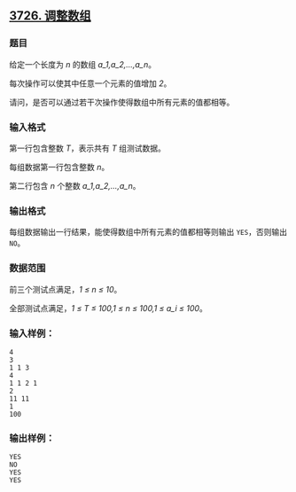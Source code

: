 ## [3726. 调整数组](https://www.acwing.com/problem/content/3729/)

### 题目

给定一个长度为 *n* 的数组 *a_1,a_2,…,a_n*。

每次操作可以使其中任意一个元素的值增加 *2*。

请问，是否可以通过若干次操作使得数组中所有元素的值都相等。

### 输入格式

第一行包含整数 *T*，表示共有 *T* 组测试数据。

每组数据第一行包含整数 *n*。

第二行包含 *n* 个整数 *a_1,a_2,…,a_n*。

### 输出格式

每组数据输出一行结果，能使得数组中所有元素的值都相等则输出 `YES`，否则输出 `NO`。

### 数据范围

前三个测试点满足，*1 ≤ n ≤ 10*。

全部测试点满足，*1 ≤ T ≤ 100,1 ≤ n ≤ 100,1 ≤ a_i ≤ 100*。

### 输入样例：

```
4
3
1 1 3
4
1 1 2 1
2
11 11
1
100
```

### 输出样例：

```
YES
NO
YES
YES
```
